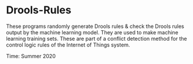 # Drools-Rules
These programs randomly generate Drools rules &amp; check the Drools rules output by the machine learning model. They are used to make machine learning training sets. These are part of a conflict detection method for the control logic rules of the Internet of Things system.

Time: Summer 2020
